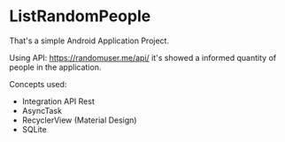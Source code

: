 # ListRandomPeople
That's a simple Android Application Project.

Using API: https://randomuser.me/api/ it's showed a informed quantity of people in the application.

Concepts used:
- Integration API Rest
- AsyncTask
- RecyclerView (Material Design)
- SQLite
